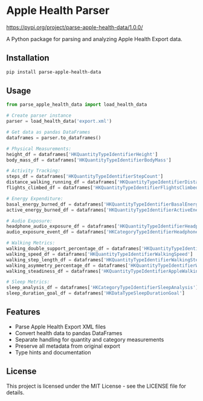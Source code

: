 # Apple Health Parser

https://pypi.org/project/parse-apple-health-data/1.0.0/

A Python package for parsing and analyzing Apple Health Export data.

## Installation

```bash
pip install parse-apple-health-data
```

## Usage

```python
from parse_apple_health_data import load_health_data

# Create parser instance
parser = load_health_data('export.xml')

# Get data as pandas DataFrames
dataframes = parser.to_dataframes()

# Physical Measurements:
height_df = dataframes['HKQuantityTypeIdentifierHeight']
body_mass_df = dataframes['HKQuantityTypeIdentifierBodyMass']

# Activity Tracking:
steps_df = dataframes['HKQuantityTypeIdentifierStepCount']
distance_walking_running_df = dataframes['HKQuantityTypeIdentifierDistanceWalkingRunning']
flights_climbed_df = dataframes['HKQuantityTypeIdentifierFlightsClimbed']

# Energy Expenditure:
basal_energy_burned_df = dataframes['HKQuantityTypeIdentifierBasalEnergyBurned']
active_energy_burned_df = dataframes['HKQuantityTypeIdentifierActiveEnergyBurned']

# Audio Exposure:
headphone_audio_exposure_df = dataframes['HKQuantityTypeIdentifierHeadphoneAudioExposure']
audio_exposure_event_df = dataframes['HKCategoryTypeIdentifierHeadphoneAudioExposureEvent']

# Walking Metrics:
walking_double_support_percentage_df = dataframes['HKQuantityTypeIdentifierWalkingDoubleSupportPercentage']
walking_speed_df = dataframes['HKQuantityTypeIdentifierWalkingSpeed']
walking_step_length_df = dataframes['HKQuantityTypeIdentifierWalkingStepLength']
walking_asymmetry_percentage_df = dataframes['HKQuantityTypeIdentifierWalkingAsymmetryPercentage']
walking_steadiness_df = dataframes['HKQuantityTypeIdentifierAppleWalkingSteadiness']

# Sleep Metrics:
sleep_analysis_df = dataframes['HKCategoryTypeIdentifierSleepAnalysis']
sleep_duration_goal_df = dataframes['HKDataTypeSleepDurationGoal']
```

## Features

- Parse Apple Health Export XML files
- Convert health data to pandas DataFrames
- Separate handling for quantity and category measurements
- Preserve all metadata from original export
- Type hints and documentation

## License

This project is licensed under the MIT License - see the LICENSE file for details.
